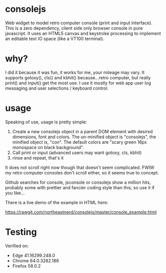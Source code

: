 # consolejs
Web widget to model retro computer console (print and input interface). This is a zero dependency, client side only browser console in pure javascript. It uses an HTML5 canvas and keystroke processing to implement an editable text IO space (like a VT100 terminal). 

# why?
I did it because it was fun, it works for me, your mileage may vary. It supports gotoxy(), cls() and kbhit() because...retro computer, but really print() and input() get the most use. I use it mostly for web app user log messaging and user selections / keyboard control.

# usage
Speaking of use, usage is pretty simple:

  1) Create a new consolejs object in a parent DOM element with desired dimensions, font and colors.
     The un-minified object is "consolejs", the minified object is, "con". The default colors are 
     "scary green 16px monospace on black background".
  2) Call print or input (advanced users may want gotoxy, cls, kbhit)
  3) rinse and repeat, that's it
  
It does not scroll right now though that doesn't seem complicated. FWIW my retro computer consoles don't scroll either, so it seems true to concept.

Github searches for console, jsconsole or consolejs show a million hits, probably some with prettier and fancier coding style than this, so use it if you like...

There is a live demo of the example in HTML here:

https://rawgit.com/northeastnerd/consolejs/master/console_example.html

# Testing
Verified on:
* Edge 41.16299.248.0
* Chrome 64.0.3282.186
* Firefox 58.0.2
